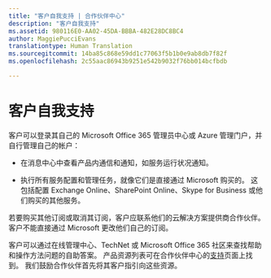 ```yaml
---
title: "客户自我支持 | 合作伙伴中心"
description: "客户自我支持"
ms.assetid: 980116E0-AA02-45DA-BBBA-482E28DC8BC4
author: MaggiePucciEvans
translationtype: Human Translation
ms.sourcegitcommit: 14ba85c868e59dd1c77063f5b1b0e9ab8db7f82f
ms.openlocfilehash: 2c55aac86943b9251e542b9032f76bb014bcfbdb

---
```


# 客户自我支持


客户可以登录其自己的 Microsoft Office 365 管理员中心或 Azure 管理门户，并自行管理自己的帐户：

-   在消息中心中查看产品内通信和通知，如服务运行状况通知。

-   执行所有服务配置和管理任务，就像它们是直接通过 Microsoft 购买的。 这包括配置 Exchange Online、SharePoint Online、Skype for Business 或他们购买的其他服务。

若要购买其他订阅或取消其订阅，客户应联系他们的云解决方案提供商合作伙伴。 客户不能直接通过 Microsoft 更改他们自己的订阅。

客户可以通过在线管理中心、TechNet 或 Microsoft Office 365 社区来查找帮助和操作方法问题的自助答案。 产品资源列表可在合作伙伴中心的[支持](https://partnercenter.microsoft.com/en-us/partner/support)页面上找到。 我们鼓励合作伙伴首先将其客户指引向这些资源。

 

 






<!--HONumber=Nov16_HO3-->


